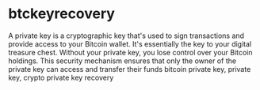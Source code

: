 # btckeyrecovery
A private key is a cryptographic key that's used to sign transactions and provide access to your Bitcoin wallet. It's essentially the key to your digital treasure chest. Without your private key, you lose control over your Bitcoin holdings. This security mechanism ensures that only the owner of the private key can access and transfer their funds
bitcoin private key, private key, crypto private key recovery
